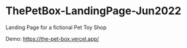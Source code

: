 # ThePetBox-LandingPage-Jun2022
Landing Page for a fictional Pet Toy Shop 

Demo: https://the-pet-box.vercel.app/
